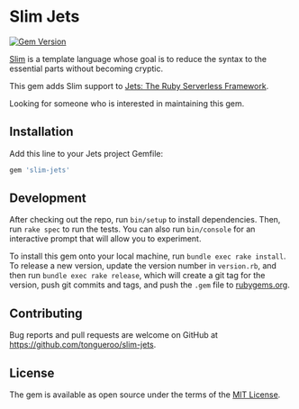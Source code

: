 # Slim Jets

[![Gem Version](https://img.shields.io/gem/v/slim-jets.svg)](https://rubygems.org/gems/slim-jets)

[Slim](http://slim-lang.com/) is a template language whose goal is to reduce the syntax to the essential parts without becoming cryptic.

This gem adds Slim support to [Jets: The Ruby Serverless Framework](http://rubyonjets.com/).

Looking for someone who is interested in maintaining this gem.

## Installation

Add this line to your Jets project Gemfile:

```ruby
gem 'slim-jets'
```

## Development

After checking out the repo, run `bin/setup` to install dependencies. Then, run `rake spec` to run the tests. You can also run `bin/console` for an interactive prompt that will allow you to experiment.

To install this gem onto your local machine, run `bundle exec rake install`. To release a new version, update the version number in `version.rb`, and then run `bundle exec rake release`, which will create a git tag for the version, push git commits and tags, and push the `.gem` file to [rubygems.org](https://rubygems.org).

## Contributing

Bug reports and pull requests are welcome on GitHub at https://github.com/tongueroo/slim-jets.

## License

The gem is available as open source under the terms of the [MIT License](https://opensource.org/licenses/MIT).
